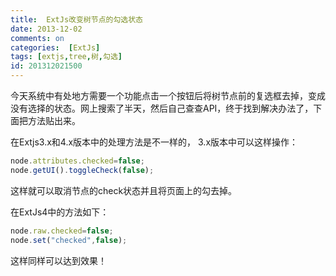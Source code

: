 ```yaml
---
title:  ExtJs改变树节点的勾选状态
date: 2013-12-02
comments: on
categories:  [ExtJs]
tags: [extjs,tree,树,勾选]
id: 201312021500
---
```



今天系统中有处地方需要一个功能点击一个按钮后将树节点前的复选框去掉，变成没有选择的状态。网上搜索了半天，然后自己查查API，终于找到解决办法了，下面把方法贴出来。
<!-- more -->
在Extjs3.x和4.x版本中的处理方法是不一样的， 3.x版本中可以这样操作：

```js
node.attributes.checked=false;
node.getUI().toggleCheck(false);
```

这样就可以取消节点的check状态并且将页面上的勾去掉。

在ExtJs4中的方法如下：

```js
node.raw.checked=false;
node.set("checked",false);
```

这样同样可以达到效果！

